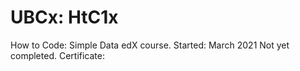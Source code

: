 # UBCx: HtC1x
How to Code: Simple Data
edX course.
Started: March 2021
Not yet completed.
Certificate:
